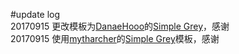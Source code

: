 #update log
<br>20170915 更改模板为[DanaeHooo](https://github.com/hehedanli)的[Simple Grey](https://github.com/hehedanli/hehedanli.github.io)，感谢
<br>20170915 使用[mytharcher](https://github.com/mytharcher)的[Simple Grey](https://github.com/mytharcher/SimpleGray)模板，感谢